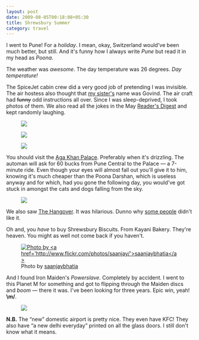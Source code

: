 ```yaml
---
layout: post
date: 2009-08-05T00:18:08+05:30
title: Shrewsbury Summer
category: travel
---
```


I went to Pune! For a *holiday*. I mean, okay, Switzerland would've been much better, but still. And it's funny how I always write *Pune* but read it in my head as *Poona*.

The weather was *awesome*. The day temperature was 26 degrees. *Day temperature!*

The SpiceJet cabin crew did a very good job of pretending I was invisible. The air hostess also thought that [my sister's][sisblog] name was Govind. The air craft had <del>funny</del> odd instructions all over. Since I was sleep-deprived, I took photos of them. We also read all the jokes in the May [Reader's Digest][rd] and kept randomly laughing.

<figure>
	<a rel="lightbox" href="https://lh6.googleusercontent.com/-roAupVu9AUc/Ufqvutg5pUI/AAAAAAAAAuU/3RX64lR_C80/s628/DSC07445%2520SpiceJet%2520Door%2520Label.jpg">
		<img src="https://lh6.googleusercontent.com/-roAupVu9AUc/Ufqvutg5pUI/AAAAAAAAAuU/3RX64lR_C80/s628/DSC07445%2520SpiceJet%2520Door%2520Label.jpg">
	</a>
</figure>

<figure>
	<a rel="lightbox" href="https://lh6.googleusercontent.com/-OIAzQkzFPQ0/UfqvuoOlE6I/AAAAAAAAAuQ/YLC1gA3i4lA/s648/DSC07450-SpiceJet-Safety-Manual.jpg">
		<img src="https://lh6.googleusercontent.com/-OIAzQkzFPQ0/UfqvuoOlE6I/AAAAAAAAAuQ/YLC1gA3i4lA/s648/DSC07450-SpiceJet-Safety-Manual.jpg">
	</a>
</figure>

<figure>
	<a rel="lightbox" href="https://lh4.googleusercontent.com/-GB04mCdR8FY/Ufqvvcf8y6I/AAAAAAAAAug/ni0tAt8kTfk/s648/DSC07657-Spice-Jet-Flotation.jpg">
		<img src="https://lh4.googleusercontent.com/-GB04mCdR8FY/Ufqvvcf8y6I/AAAAAAAAAug/ni0tAt8kTfk/s648/DSC07657-Spice-Jet-Flotation.jpg">
	</a>
</figure>

You should visit the [Aga Khan Palace][aga]. Preferably when it's drizzling. The automan will ask for 60 bucks from Pune Central to the Palace — a 7-minute ride. Even though your eyes will almost fall out you'll give it to him, knowing it's much cheaper than the Poona Darshan, which is useless anyway and for which, had you gone the following day, you would've got stuck in amongst the cats and dogs falling from the sky.

<figure>
	<a rel="lightbox" href="https://lh4.googleusercontent.com/-guNWSFjLTYQ/UfqvvKc9nEI/AAAAAAAAAuo/axwWuK1S7vg/s648/DSC07519-Aga-Khan-Palace-Hedge.jpg">
		<img src="https://lh4.googleusercontent.com/-guNWSFjLTYQ/UfqvvKc9nEI/AAAAAAAAAuo/axwWuK1S7vg/s648/DSC07519-Aga-Khan-Palace-Hedge.jpg">
	</a>
</figure>

We also saw [The Hangover][hangover]. It was hilarious. Dunno why [some people][sancho] didn't like it.

Oh and, you *have* to buy Shrewsbury Biscuits. From Kayani Bakery. They're heaven. You might as well not come back if you haven't.

<figure>
	<a rel="lightbox" href="http://farm4.static.flickr.com/3131/2846142958_8ea6128baf.jpg">
		<img src="http://farm4.static.flickr.com/3131/2846142958_8ea6128baf.jpg" alt="Photo by <a href='http://www.flickr.com/photos/saanjay/'>saanjaybhatia</a>">
	</a>
	<figcaption>Photo by <a href='http://www.flickr.com/photos/saanjay/'>saanjaybhatia</a></figcaption>
</figure>

And I found Iron Maiden's *Powerslave*. Completely by accident. I went to this Planet M for something and got to flipping through the Maiden discs and *boom* — there it was. I've been looking for three years. Epic win, yeah! **\m/**.

<figure>
	<a rel="lightbox" href="https://lh3.googleusercontent.com/-gVaXO5v3XGk/UfqvvwOtMuI/AAAAAAAAAus/B2w0tqvMCKo/s648/DSC07681%2520Iron%2520Maiden%2520-%2520Powerslave.jpg">
		<img src="https://lh3.googleusercontent.com/-gVaXO5v3XGk/UfqvvwOtMuI/AAAAAAAAAus/B2w0tqvMCKo/s648/DSC07681%2520Iron%2520Maiden%2520-%2520Powerslave.jpg">
	</a>
</figure>

**N.B.** The “new” domestic airport is pretty nice. They even have KFC! They also have “a new delhi everyday” printed on all the glass doors. I still don't know what it means.

[sisblog]: http://partingthesilk.blogspot.com/
[rd]: http://en.wikipedia.org/wiki/Reader%27s_digest
[aga]: http://en.wikipedia.org/wiki/Aga_Khan_Palace
[hangover]: http://www.imdb.com/title/tt1119646/
[sancho]: http://sancharib.wordpress.com/2009/07/04/jimmy-choo-stilettoes-anyone/
